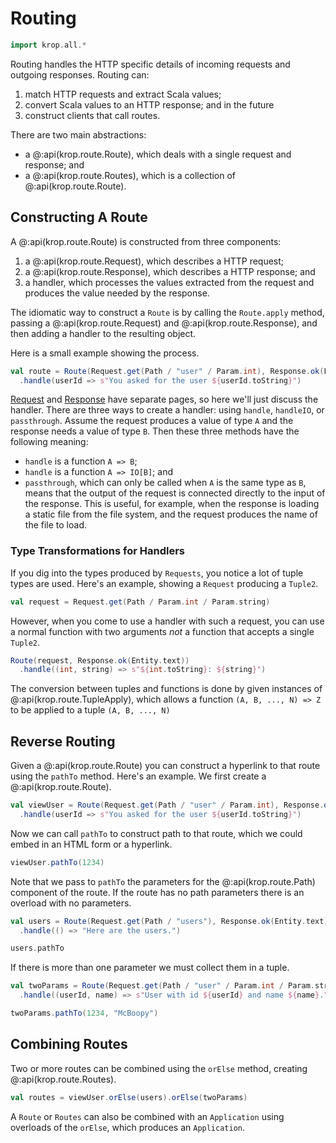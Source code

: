 # Routing

```scala mdoc:invisible
import krop.all.*
```

Routing handles the HTTP specific details of incoming requests and outgoing responses. Routing can:

1. match HTTP requests and extract Scala values;
2. convert Scala values to an HTTP response; and in the future
3. construct clients that call routes.

There are two main abstractions:

- a @:api(krop.route.Route), which deals with a single request and response; and
- a @:api(krop.route.Routes), which is a collection of @:api(krop.route.Route).

## Constructing A Route

A @:api(krop.route.Route) is constructed from three components:

1. a @:api(krop.route.Request), which describes a HTTP request;
2. a @:api(krop.route.Response), which describes a HTTP response; and
3. a handler, which processes the values extracted from the request and produces the value needed by the response.

The idiomatic way to construct a `Route` is by calling the `Route.apply` method, passing a @:api(krop.route.Request) and @:api(krop.route.Response), and then adding a handler to the resulting object.

Here is a small example showing the process.

```scala mdoc:silent
val route = Route(Request.get(Path / "user" / Param.int), Response.ok(Entity.text))
  .handle(userId => s"You asked for the user ${userId.toString}")
```

[Request](request.md) and [Response](response.md) have separate pages, so here we'll just discuss the handler. There are three ways to create a handler: using `handle`, `handleIO`, or `passthrough`. Assume the request produces a value of type `A` and the response needs a value of type `B`. Then these three methods have the following meaning:

- `handle` is a function `A => B`;
- `handle` is a function `A => IO[B]`; and
- `passthrough`, which can only be called when `A` is the same type as `B`, means that the output of the request is connected directly to the input of the response. This is useful, for example, when the response is loading a static file from the file system, and the request produces the name of the file to load.


### Type Transformations for Handlers

If you dig into the types produced by `Requests`, you notice a lot of tuple types are used. Here's an example, showing a `Request` producing a `Tuple2`.

```scala mdoc
val request = Request.get(Path / Param.int / Param.string)
```

However, when you come to use a handler with such a request, you can use a normal function with two arguments *not* a function that accepts a single `Tuple2`.

```scala mdoc:silent
Route(request, Response.ok(Entity.text))
  .handle((int, string) => s"${int.toString}: ${string}")
```

The conversion between tuples and functions is done by given instances of @:api(krop.route.TupleApply), which allows a function `(A, B, ..., N) => Z` to be applied to a tuple `(A, B, ..., N)`


## Reverse Routing

Given a @:api(krop.route.Route) you can construct a hyperlink to that route using the `pathTo` method. Here's an example.
We first create a @:api(krop.route.Route).

```scala mdoc:silent
val viewUser = Route(Request.get(Path / "user" / Param.int), Response.ok(Entity.text))
  .handle(userId => s"You asked for the user ${userId.toString}")
```

Now we can call `pathTo` to construct path to that route, which we could embed in an HTML form or a hyperlink.

```scala mdoc
viewUser.pathTo(1234)
```

Note that we pass to `pathTo` the parameters for the @:api(krop.route.Path) component of the route.
If the route has no path parameters there is an overload with no parameters.

```scala mdoc:silent
val users = Route(Request.get(Path / "users"), Response.ok(Entity.text))
  .handle(() => "Here are the users.")
```
```scala mdoc
users.pathTo
```

If there is more than one parameter we must collect them in a tuple.

```scala mdoc:silent
val twoParams = Route(Request.get(Path / "user" / Param.int / Param.string), Response.ok(Entity.text))
  .handle((userId, name) => s"User with id ${userId} and name ${name}.")
```
```scala mdoc
twoParams.pathTo(1234, "McBoopy")
```


## Combining Routes

Two or more routes can be combined using the `orElse` method, creating @:api(krop.route.Routes).

``` scala mdoc
val routes = viewUser.orElse(users).orElse(twoParams)
```

A `Route` or `Routes` can also be combined with an `Application` using overloads of the `orElse`, which produces an `Application`.
